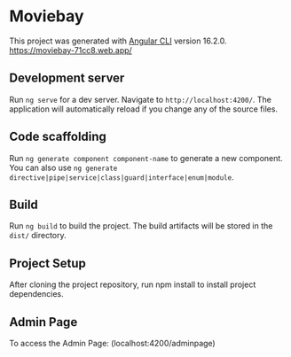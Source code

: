 # Moviebay

This project was generated with [Angular CLI](https://github.com/angular/angular-cli) version 16.2.0.
https://moviebay-71cc8.web.app/
## Development server

Run `ng serve` for a dev server. Navigate to `http://localhost:4200/`. The application will automatically reload if you change any of the source files.

## Code scaffolding

Run `ng generate component component-name` to generate a new component. You can also use `ng generate directive|pipe|service|class|guard|interface|enum|module`.

## Build

Run `ng build` to build the project. The build artifacts will be stored in the `dist/` directory.

## Project Setup

After cloning the project repository, run npm install to install project dependencies.



## Admin Page

To access the Admin Page: (localhost:4200/adminpage)

